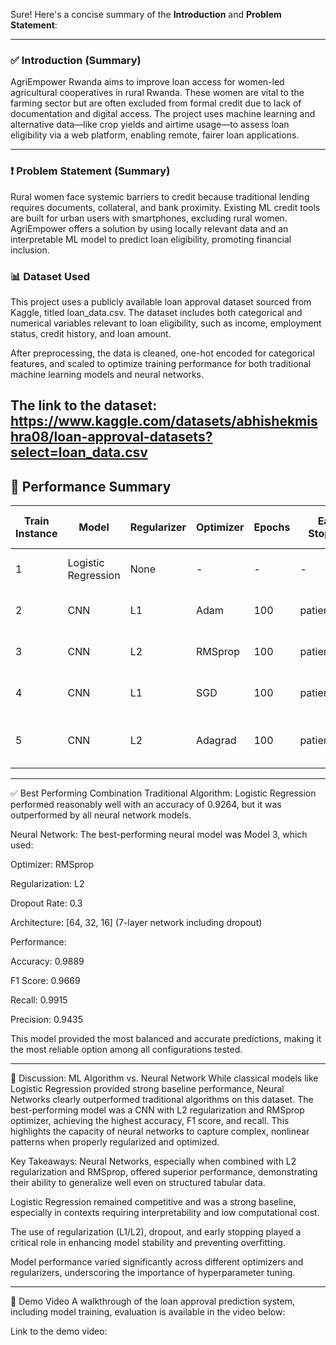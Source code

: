 Sure! Here's a concise summary of the **Introduction** and **Problem Statement**:

---

### ✅ **Introduction (Summary)**

AgriEmpower Rwanda aims to improve loan access for women-led agricultural cooperatives in rural Rwanda. These women are vital to the farming sector but are often excluded from formal credit due to lack of documentation and digital access. The project uses machine learning and alternative data—like crop yields and airtime usage—to assess loan eligibility via a web platform, enabling remote, fairer loan applications.

---

### ❗ **Problem Statement (Summary)**

Rural women face systemic barriers to credit because traditional lending requires documents, collateral, and bank proximity. Existing ML credit tools are built for urban users with smartphones, excluding rural women. AgriEmpower offers a solution by using locally relevant data and an interpretable ML model to predict loan eligibility, promoting financial inclusion.


### 📊 Dataset Used

This project uses a publicly available loan approval dataset sourced from Kaggle, titled loan_data.csv. The dataset includes both categorical and numerical variables relevant to loan eligibility, such as income, employment status, credit history, and loan amount.

After preprocessing, the data is cleaned, one-hot encoded for categorical features, and scaled to optimize training performance for both traditional machine learning models and neural networks.

The link to the dataset: https://www.kaggle.com/datasets/abhishekmishra08/loan-approval-datasets?select=loan_data.csv
---

## 📌 Performance Summary




| Train Instance | Model               | Regularizer | Optimizer | Epochs | Early Stopping | Number of Layers | Dropout Rate | Accuracy | F1 Score | Recall | Precision | Notes                           |
| -------------- | ------------------- | ----------- | --------- | ------ | -------------- | ---------------- | ------------ | -------- | -------- | ------ | --------- | ------------------------------- |
| 1              | Logistic Regression | None        | -         | -      | -              | -                | -            | 0.9264   | 0.7782   | 0.7881 | 0.7686    | Baseline traditional model      |
| 2              | CNN                 | L1          | Adam      | 100    | patience=12    | 7                | 0.3          | 0.9864   | 0.9586   | 0.9627 | 0.9546    | Strong performance, L1 + Adam   |
| 3              | CNN                 | L2          | RMSprop   | 100    | patience=12    | 7                | 0.3          | 0.9889   | 0.9669   | 0.9915 | 0.9435    | Highest recall, L2 + RMSprop    |
| 4              | CNN                 | L1          | SGD       | 100    | patience=12    | 7                | 0.3          | 0.9300   | 0.7801   | 0.7576 | 0.8040    | Lower recall, good precision    |
| 5              | CNN                 | L2          | Adagrad   | 100    | patience=12    | 7                | 0.3          | 0.9864   | 0.9578   | 0.9424 | 0.9737    | High precision, stable F1 score |


---

✅ Best Performing Combination
Traditional Algorithm: Logistic Regression performed reasonably well with an accuracy of 0.9264, but it was outperformed by all neural network models.

Neural Network: The best-performing neural model was Model 3, which used:

Optimizer: RMSprop

Regularization: L2

Dropout Rate: 0.3

Architecture: [64, 32, 16] (7-layer network including dropout)

Performance:

Accuracy: 0.9889

F1 Score: 0.9669

Recall: 0.9915

Precision: 0.9435

This model provided the most balanced and accurate predictions, making it the most reliable option among all configurations tested.



---

🔬 Discussion: ML Algorithm vs. Neural Network
While classical models like Logistic Regression provided strong baseline performance, Neural Networks clearly outperformed traditional algorithms on this dataset. The best-performing model was a CNN with L2 regularization and RMSprop optimizer, achieving the highest accuracy, F1 score, and recall. This highlights the capacity of neural networks to capture complex, nonlinear patterns when properly regularized and optimized.

Key Takeaways:
Neural Networks, especially when combined with L2 regularization and RMSprop, offered superior performance, demonstrating their ability to generalize well even on structured tabular data.

Logistic Regression remained competitive and was a strong baseline, especially in contexts requiring interpretability and low computational cost.

The use of regularization (L1/L2), dropout, and early stopping played a critical role in enhancing model stability and preventing overfitting.

Model performance varied significantly across different optimizers and regularizers, underscoring the importance of hyperparameter tuning.

---

🎥 Demo Video
A walkthrough of the loan approval prediction system, including model training, evaluation is available in the video below:

Link to the demo video: 

